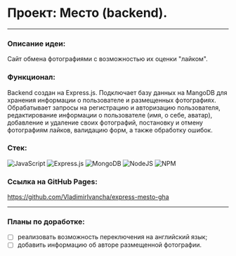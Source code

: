 # Проект: Место (backend).
____

### Описание идеи:
Сайт обмена фотографиями с возможностью их оценки "лайком".
### Функционал:
Backend создан на Express.js. Подключает базу данных на MangoDB для хранения информации о пользователе и размещенных фотографиях. Обрабатывает запросы на регистрацию и авторизацию пользователя, редактирование информации о пользователе (имя, о себе, аватар), добавление и удаление своих фотографий, постановку и отмену фотографиям лайков, валидацию форм, а также обработку ошибок.
### Стек:
![JavaScript](https://img.shields.io/badge/javascript-%23323330.svg?style=for-the-badge&logo=javascript&logoColor=%23F7DF1E)
![Express.js](https://img.shields.io/badge/express.js-%23404d59.svg?style=for-the-badge&logo=express&logoColor=%2361DAFB)
![MongoDB](https://img.shields.io/badge/MongoDB-%234ea94b.svg?style=for-the-badge&logo=mongodb&logoColor=white)
![NodeJS](https://img.shields.io/badge/node.js-6DA55F?style=for-the-badge&logo=node.js&logoColor=white)
![NPM](https://img.shields.io/badge/NPM-%23000000.svg?style=for-the-badge&logo=npm&logoColor=white)

### Ссылка на GitHub Pages:
https://github.com/VladimirIvancha/express-mesto-gha
____

### Планы по доработке:
- [ ] реализовать возможность переключения на английский язык;
- [ ] добавить информацию об авторе размещенной фотографии.
